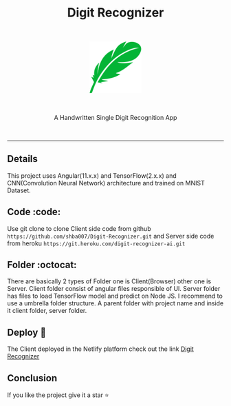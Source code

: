 <h1 align="center">Digit Recognizer</h1>
<br>
<p align="center">
  <img src="src/assets/feather.svg" alt="feather-logo" width="120" height="120"/>
</p>
<br>
<p align="center">
A Handwritten Single Digit Recognition App
</p>
<br>

---

## Details

This project uses Angular(11.x.x) and TensorFlow(2.x.x) and CNN(Convolution Neural Network) architecture and trained on MNIST Dataset.

## Code :code:

Use git clone to clone Client side code from github `https://github.com/shba007/Digit-Recognizer.git` and Server side code from heroku `https://git.heroku.com/digit-recognizer-ai.git`

## Folder :octocat:

There are basically 2 types of Folder one is Client(Browser) other one is Server. Client folder consist of angular files responsible of UI. Server folder has files to load TensorFlow model and predict on Node JS. I recommend to use a umbrella folder structure. A parent folder with project name and inside it client folder, server folder.

## Deploy :rocket:

The Client deployed in the Netlify platform check out the link [Digit Recognizer](https://digit-recognizer-ai.netlify.app)

## Conclusion

If you like the project give it a star :star:
